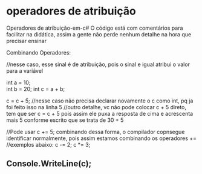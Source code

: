 # operadores de atribuição
Operadores de atribuição-em-c#
O código está com comentários para facilitar na didática, assim a gente não perde nenhum detalhe na hora que precisar ensinar 
 

Combinando Operadores:

//nesse caso, esse sinal é de atribuição, pois o sinal e igual atribui o valor para a variável

int a = 10;   
int b = 20;
int c = a + b;

c = c + 5;  //nesse caso não precisa declarar novamente o c como int, pq ja foi feito isso na linha 5
//outro detalhe, vc não pode colocar c + 5 direto, tem que ser c = c + 5 pois assim ele puxa a resposta de cima e acrescenta mais 5 conforme escrito que se trata de 30 + 5

//Pode usar c += 5; combinando dessa forma, o compilador copnsegue identificar normalmente, pois assim estamos combinando os operadores +=
//exemplos abaixo:
c -= 2;
c *= 3;

Console.WriteLine(c);           
-------------------------------------------------------------------
